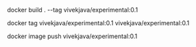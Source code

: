 

docker build . --tag vivekjava/experimental:0.1

docker tag vivekjava/experimental:0.1 vivekjava/experimental:0.1

 docker image push vivekjava/experimental:0.1
